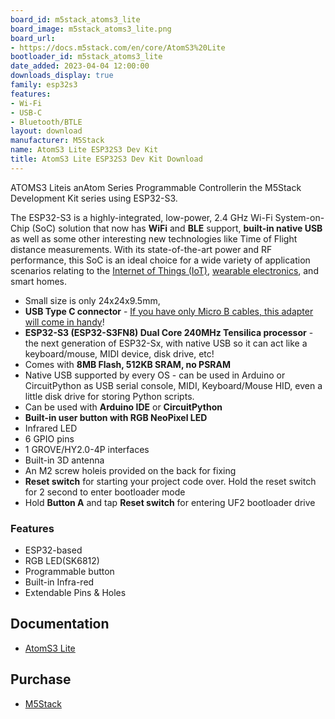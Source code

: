 ```yaml
---
board_id: m5stack_atoms3_lite
board_image: m5stack_atoms3_lite.png
board_url:
- https://docs.m5stack.com/en/core/AtomS3%20Lite
bootloader_id: m5stack_atoms3_lite
date_added: 2023-04-04 12:00:00
downloads_display: true
family: esp32s3
features:
- Wi-Fi
- USB-C
- Bluetooth/BTLE
layout: download
manufacturer: M5Stack
name: AtomS3 Lite ESP32S3 Dev Kit
title: AtomS3 Lite ESP32S3 Dev Kit Download
---
```


ATOMS3 Liteis anAtom Series Programmable Controllerin the M5Stack Development Kit series using ESP32-S3.

The ESP32-S3 is a highly-integrated, low-power, 2.4 GHz Wi-Fi System-on-Chip (SoC) solution that now has **WiFi** and **BLE** support, **built-in native USB** as well as some other interesting new technologies like Time of Flight distance measurements. With its state-of-the-art power and RF performance, this SoC is an ideal choice for a wide variety of application scenarios relating to the [Internet of Things (IoT)](https://www.adafruit.com/category/342), [wearable electronics](https://www.adafruit.com/category/65), and smart homes.

- Small size is only 24x24x9.5mm,
- **USB Type C connector** - [If you have only Micro B cables, this adapter will come in handy](https://www.adafruit.com/product/4299)!
- **ESP32-S3 (ESP32-S3FN8) Dual Core 240MHz Tensilica processor** - the next generation of ESP32-Sx, with native USB so it can act like a keyboard/mouse, MIDI device, disk drive, etc!
- Comes with **8MB Flash, 512KB SRAM, no PSRAM**
- Native USB supported by every OS - can be used in Arduino or CircuitPython as USB serial console, MIDI, Keyboard/Mouse HID, even a little disk drive for storing Python scripts.
- Can be used with **Arduino IDE** or **CircuitPython**
- **Built-in user button with RGB NeoPixel LED**
- Infrared LED
- 6 GPIO pins
- 1 GROVE/HY2.0-4P interfaces
- Built-in 3D antenna
- An M2 screw holeis provided on the back for fixing
- **Reset switch** for starting your project code over. Hold the reset switch for 2 second to enter bootloader mode
-  Hold **Button A** and tap **Reset switch** for entering UF2 bootloader drive

### Features
- ESP32-based
- RGB LED(SK6812)
- Programmable button
- Built-in Infra-red
- Extendable Pins & Holes

## Documentation

* [AtomS3 Lite](https://docs.m5stack.com/en/core/AtomS3%20Lite)

## Purchase

* [M5Stack](https://shop.m5stack.com/products/atoms3-lite-esp32s3-dev-kit)
